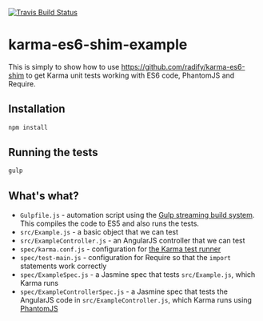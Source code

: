 [![Travis Build Status](https://travis-ci.org/radify/karma-es6-shim-example.svg)](https://travis-ci.org/radify/karma-es6-shim-example?branch=master)

# karma-es6-shim-example

This is simply to show how to use https://github.com/radify/karma-es6-shim to get Karma unit tests working with ES6 code, PhantomJS and Require.

## Installation

```bash
npm install
```

## Running the tests

```bash
gulp
```

## What's what?

* `Gulpfile.js` - automation script using the [Gulp streaming build system](http://gulpjs.com/). This compiles the code to ES5 and also runs the tests.
* `src/Example.js` - a basic object that we can test
* `src/ExampleController.js` - an AngularJS controller that we can test
* `spec/karma.conf.js` - configuration for [the Karma test runner](http://karma-runner.github.io/0.12/index.html)
* `spec/test-main.js` - configuration for Require so that the `import` statements work correctly
* `spec/ExampleSpec.js` - a Jasmine spec that tests `src/Example.js`, which Karma runs
* `spec/ExampleControllerSpec.js` - a Jasmine spec that tests the AngularJS code in `src/ExampleController.js`, which Karma runs using [PhantomJS](http://phantomjs.org/)
